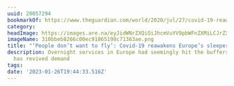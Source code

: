 ```yaml
---
uuid: 20057294
bookmarkOf: https://www.theguardian.com/world/2020/jul/27/covid-19-reawakens-europe-sleeper-trains
category:
headImage: https://images.are.na/eyJidWNrZXQiOiJhcmVuYV9pbWFnZXMiLCJrZXkiOiIyMDA1NzI5NC9vcmlnaW5hbF8zMTBiYmViODI2NmMwMGVjOTE4NjUxOThjNzEzNjNhZS5wbmciLCJlZGl0cyI6eyJyZXNpemUiOnsid2lkdGgiOjEyMDAsImhlaWdodCI6MTIwMCwiZml0IjoiaW5zaWRlIiwid2l0aG91dEVubGFyZ2VtZW50Ijp0cnVlfSwid2VicCI6eyJxdWFsaXR5Ijo5MH0sImpwZWciOnsicXVhbGl0eSI6OTB9LCJyb3RhdGUiOm51bGx9fQ==?bc=0
imageName: 310bbeb8266c00ec91865198c71363ae.png
title: "‘People don’t want to fly’: Covid-19 reawakens Europe’s sleeper trains"
description: Overnight services in Europe had seemingly hit the buffers but pandemic
  has revived demand
tags:
date: '2023-01-26T19:44:33.516Z'
---
```

